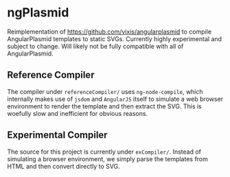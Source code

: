 # ngPlasmid

Reimplementation of https://github.com/vixis/angularplasmid to compile AngularPlasmid templates to static SVGs. Currently highly experimental and subject to change. Will likely not be fully compatible with all of AngularPlasmid.

## Reference Compiler
The compiler under ```referenceCompiler/``` uses ```ng-node-compile```, which internally makes use of ```jsdom``` and ```AngularJS``` itself to simulate a web browser environment to render the template and then extract the SVG. This is woefully slow and inefficient for obvious reasons.

## Experimental Compiler
The source for this project is currently under ```exCompiler/```. Instead of simulating a browser environment, we simply parse the templates from HTML and then convert directly to SVG.
